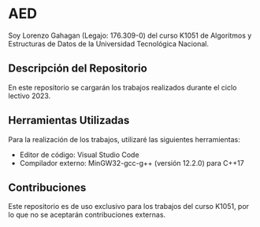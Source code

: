 # AED 
Soy Lorenzo Gahagan (Legajo: 176.309-0) del curso K1051 de Algoritmos y Estructuras de Datos de la Universidad Tecnológica Nacional.

## Descripción del Repositorio
En este repositorio se cargarán los trabajos realizados durante el ciclo lectivo 2023.

## Herramientas Utilizadas
Para la realización de los trabajos, utilizaré las siguientes herramientas:

- Editor de código: Visual Studio Code
- Compilador externo: MinGW32-gcc-g++ (versión 12.2.0) para C++17

## Contribuciones
Este repositorio es de uso exclusivo para los trabajos del curso K1051, por lo que no se aceptarán contribuciones externas.

